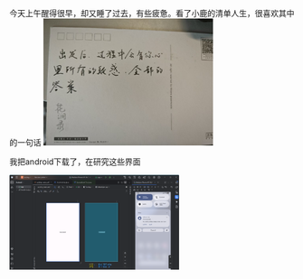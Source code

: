 今天上午醒得很早，却又睡了过去，有些疲惫。看了小鹿的清单人生，很喜欢其中的一句话
<a href="./picture/8980fe19b3a6973e7e8640da423a2eb3.jpg">
  <img src="./picture/8980fe19b3a6973e7e8640da423a2eb3.jpg" width="300">
</a>  


我把android下载了，在研究这些界面

<a href="./picture/8980fe19b3a6973e7e8640da423a2eb3.jpg">
  <img src="./picture/image.png" width="300">
</a>
